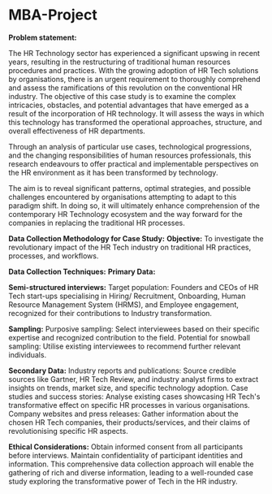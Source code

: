 # MBA-Project

**Problem statement:**

The HR Technology sector has experienced a significant upswing in recent years, resulting in the restructuring of traditional human resources procedures and practices. With the growing adoption of HR Tech solutions by organisations, there is an urgent requirement to thoroughly comprehend and assess the ramifications of this revolution on the conventional HR industry. The objective of this case study is to examine the complex intricacies, obstacles, and potential advantages that have emerged as a result of the incorporation of HR technology. It will assess the ways in which this technology has transformed the operational approaches, structure, and overall effectiveness of HR departments.

Through an analysis of particular use cases, technological progressions, and the changing responsibilities of human resources professionals, this research endeavours to offer practical and implementable perspectives on the HR environment as it has been transformed by technology. 

The aim is to reveal significant patterns, optimal strategies, and possible challenges encountered by organisations attempting to adapt to this paradigm shift. In doing so, it will ultimately enhance comprehension of the contemporary HR Technology ecosystem and the way forward for the companies in replacing the traditional HR processes.

**Data Collection Methodology for Case Study:**
**Objective:**
To investigate the revolutionary impact of the HR Tech industry on traditional HR practices, processes, and workflows.

**Data Collection Techniques:**
**Primary Data:**

**Semi-structured interviews:**
Target population: Founders and CEOs of HR Tech start-ups specialising in Hiring/ Recruitment, Onboarding, Human Resource Management System (HRMS), and Employee engagement, recognized for their contributions to Industry transformation.

**Sampling:**
Purposive sampling: Select interviewees based on their specific expertise and recognized contribution to the field.
Potential for snowball sampling: Utilise existing interviewees to recommend further relevant individuals.

**Secondary Data:**
Industry reports and publications: Source credible sources like Gartner, HR Tech Review, and industry analyst firms to extract insights on trends, market size, and specific technology adoption.
Case studies and success stories: Analyse existing cases showcasing HR Tech's transformative effect on specific HR processes in various organisations.
Company websites and press releases: Gather information about the chosen HR Tech companies, their products/services, and their claims of revolutionising specific HR aspects.

**Ethical Considerations:**
Obtain informed consent from all participants before interviews.
Maintain confidentiality of participant identities and information.
This comprehensive data collection approach will enable the gathering of rich and diverse information, leading to a well-rounded case study exploring the transformative power of Tech in the HR industry.

